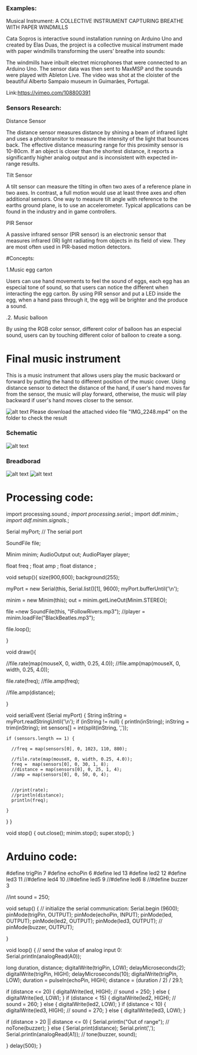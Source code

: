 ### Examples:

Musical Instrument: A COLLECTIVE INSTRUMENT CAPTURING BREATHE WITH PAPER WINDMILLS

Cata Sopros is interactive sound installation running on Arduino Uno and created by Elas Duas, the project is a collective musical instrument made with paper windmills transforming the users’ breathe into sounds:

The windmills have inbuilt electret microphones that were connected to an Arduino Uno. The sensor data was then sent to MaxMSP and the sounds were played with Ableton Live. The video was shot at the cloister of the beautiful Alberto Sampaio museum in Guimarães, Portugal.

Link:https://vimeo.com/108800391

### Sensors Research:

Distance Sensor

The distance sensor measures distance by shining a beam of infrared light and uses a phototransitor to measure the intensity of the light that bounces back. The effective distance measuring range for this proximity sensor is 10-80cm. If an object is closer than the shortest distance, it reports a significantly higher analog output and is inconsistent with expected in-range results.

Tilt Sensor

A tilt sensor can measure the tilting in often two axes of a reference plane in two axes. In contrast, a full motion would use at least three axes and often additional sensors. One way to measure tilt angle with reference to the earths ground plane, is to use an accelerometer. Typical applications can be found in the industry and in game controllers.

PIR Sensor

A passive infrared sensor (PIR sensor) is an electronic sensor that measures infrared (IR) light radiating from objects in its field of view. They are most often used in PIR-based motion detectors.

#Concepts:

1.Music egg carton

Users can use hand movements to feel the sound of eggs, each egg has an especial tone of sound, so that users can notice the different when interacting the egg carton. By using PIR sensor and put a LED inside the egg, when a hand pass through it, the egg will be brighter and the produce a sound.

.2. Music balloon

By using the RGB color sensor, different color of balloon has an especial sound, users can by touching different color of balloon to create a song.



# Final music instrument
This is a music instrument that allows users play the music backward or forward by putting the hand to different position of the music cover. Using distance sensor to detect the distance of the hand, if user's hand moves far from the sensor, the music will play forward, otherwise, the music will play backward if user's hand moves closer to the sensor.

![alt text](https://raw.githubusercontent.com/shuyanyuan/Digital-Electronics-Spring-2017/master/MusicInstrument/Snip20170330_3.png)
Please download the attached video file "IMG_2248.mp4" on the folder to check the result

### Schematic
![alt text](https://raw.githubusercontent.com/shuyanyuan/Digital-Electronics-Spring-2017/master/MusicInstrument/schem.jpg)
### Breadborad
![alt text](https://raw.githubusercontent.com/shuyanyuan/Digital-Electronics-Spring-2017/master/Fritzing/music_instrument_bb.jpg)
![alt text](https://raw.githubusercontent.com/shuyanyuan/Digital-Electronics-Spring-2017/master/MusicInstrument/WechatIMG2.jpeg)

# Processing code:

import processing.sound.*;
import processing.serial.*; 
import ddf.minim.*;
import ddf.minim.signals.*;

Serial myPort;        // The serial port

SoundFile file;

Minim minim;
AudioOutput out;
AudioPlayer player;

float freq ;
float amp ;
float distance ;

void setup(){
  size(900,600);
   background(255);
  
  myPort = new Serial(this, Serial.list()[1], 9600);
  myPort.bufferUntil('\n');
  
  minim = new Minim(this);
  out = minim.getLineOut(Minim.STEREO);
  
 
  file =new SoundFile(this, "IFollowRivers.mp3");
  //player = minim.loadFile("BlackBeatles.mp3");
  
  file.loop();  

}

void draw(){
  
  
  //file.rate(map(mouseX, 0, width, 0.25, 4.0));
  //file.amp(map(mouseX, 0, width, 0.25, 4.0));
  
  file.rate(freq);
  //file.amp(freq);
  
 
  //file.amp(distance);
  

  
} 

void serialEvent (Serial myPort) {
  String inString = myPort.readStringUntil('\n');
  if (inString != null) {
    println(inString);
    inString = trim(inString);
    int sensors[] = int(split(inString, ','));


    if (sensors.length == 1) {

      //freq = map(sensors[0], 0, 1023, 110, 880);
      
      //file.rate(map(mouseX, 0, width, 0.25, 4.0));
      freq =  map(sensors[0], 0, 30, 1, 8);
      //distance = map(sensors[0], 0, 25, 1, 4);
      //amp = map(sensors[0], 0, 50, 0, 4);
  
      
      //print(rate);
      //println(distance);
      println(freq);
     
    }
  }
}

void stop()
{
  out.close();
  minim.stop();
  super.stop();
}


# Arduino code:
#define trigPin 7
#define echoPin 6
#define led 13
#define led2 12
#define led3 11
//#define led4 10
//#define led5 9
//#define led6 8
//#define buzzer 3

//int sound = 250;


void setup() {
  // initialize the serial communication:
  Serial.begin (9600);
  pinMode(trigPin, OUTPUT);
  pinMode(echoPin, INPUT);
  pinMode(led, OUTPUT);
  pinMode(led2, OUTPUT);
  pinMode(led3, OUTPUT);
//  pinMode(buzzer, OUTPUT);

}

void loop() {
  // send the value of analog input 0:
  Serial.println(analogRead(A0));
  
  long duration, distance;
  digitalWrite(trigPin, LOW);
  delayMicroseconds(2);
  digitalWrite(trigPin, HIGH);
  delayMicroseconds(10);
  digitalWrite(trigPin, LOW);
  duration = pulseIn(echoPin, HIGH);
  distance = (duration / 2) / 29.1;

  if (distance <= 20) {
    digitalWrite(led, HIGH);
//    sound = 250;
  }
  else {
    digitalWrite(led, LOW);
    }
  if (distance < 15) {
    digitalWrite(led2, HIGH);
//    sound = 260;
  }
  else {
    digitalWrite(led2, LOW);
 }
 if (distance < 10) {
   digitalWrite(led3, HIGH);
//    sound = 270;
  }
  else {
   digitalWrite(led3, LOW);
 }


  if (distance > 20 || distance <= 0) {
    Serial.println("Out of range");
//    noTone(buzzer);
  }
  else {
    Serial.print(distance);
     Serial.print(',');
     Serial.println(analogRead(A1));
//    tone(buzzer, sound);

  }
  delay(500);
}

